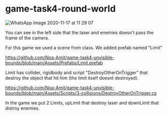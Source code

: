 # game-task4-round-world

![WhatsApp Image 2020-11-17 at 11 29 07](https://user-images.githubusercontent.com/57709369/99372115-6bacf780-28c8-11eb-810e-f514f76faf4a.jpeg)

You can see in the left side that the laser and enemies doesn't pass the frame of the camera.
 
For this game we used a scene from class. We added prefab named "Limit" 

https://github.com/Noa-Amit/game-task4-unvisible-bounds/blob/main/Assets/Prefabs/Limit.prefab

Limit has collider, rigidbody and script "DestroyOtherOnTrigger" that destroy the object that hit him (the limit itself doesnt destroyed).

https://github.com/Noa-Amit/game-task4-unvisible-bounds/blob/main/Assets/Scripts/3-collisions/DestroyOtherOnTrigger.cs

In the game we put 2 Limits, upLimit that destroy laser and downLimit that distroy enemies.

